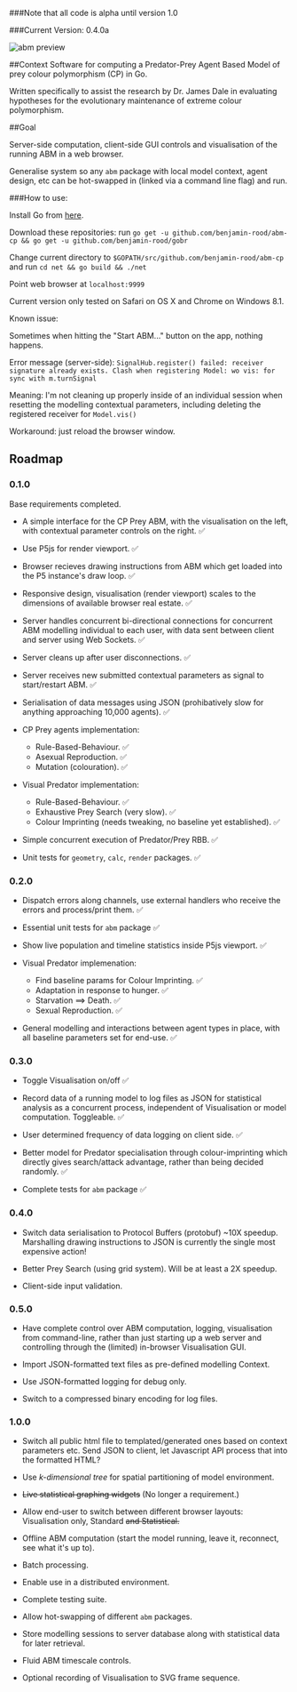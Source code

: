 ###Note that all code is alpha until version 1.0

###Current Version: 0.4.0a

![abm preview](https://giant.gfycat.com/NippyTidyCassowary.gif)

##Context
Software for computing a Predator-Prey Agent Based Model of prey colour polymorphism (CP) in Go. 

Written specifically to assist the research by Dr. James Dale in evaluating hypotheses for the evolutionary maintenance of extreme colour polymorphism.

##Goal

Server-side computation, client-side GUI controls and visualisation of the running ABM in a web browser.

Generalise system so any `abm` package with local model context, agent design, etc can be hot-swapped in (linked via a command line flag) and run.

###How to use:

Install Go from [here](https://golang.org/dl/).

Download these repositories:  run `go get -u github.com/benjamin-rood/abm-cp && go get -u github.com/benjamin-rood/gobr` 

Change current directory to `$GOPATH/src/github.com/benjamin-rood/abm-cp` and run `cd net && go build && ./net`

Point web browser at `localhost:9999`

Current version only tested on Safari on OS X and Chrome on Windows 8.1.

Known issue:

Sometimes when hitting the "Start ABM..." button on the app, nothing happens.

Error message (server-side): 
` SignalHub.register() failed: receiver signature already exists.
 Clash when registering Model: wo vis: for sync with m.turnSignal `

Meaning: I'm not cleaning up properly inside of an individual session when resetting the modelling contextual parameters, including deleting the registered receiver for `Model.vis()`

Workaround: just reload the browser window. 



## Roadmap

### 0.1.0
Base requirements completed.

* A simple interface for the CP Prey ABM, with the visualisation on the left, with contextual parameter controls on the right. :white_check_mark:

* Use P5js for render viewport. :white_check_mark:

* Browser recieves drawing instructions from ABM which get loaded into the P5 instance's draw loop. :white_check_mark:

* Responsive design, visualisation (render viewport) scales to the dimensions of available browser real estate. :white_check_mark:

* Server handles concurrent bi-directional connections for concurrent ABM modelling individual to each user, with data sent between client and server using Web Sockets. :white_check_mark:

* Server cleans up after user disconnections. :white_check_mark:

* Server receives new submitted contextual parameters as signal to start/restart ABM. :white_check_mark:

* Serialisation of data messages using JSON (prohibatively slow for anything approaching 10,000 agents).  :white_check_mark:

* CP Prey agents implementation:
	 * Rule-Based-Behaviour. :white_check_mark:
	 * Asexual Reproduction. :white_check_mark:
	 * Mutation (colouration). :white_check_mark:

* Visual Predator implementation:
	* Rule-Based-Behaviour. :white_check_mark:
	* Exhaustive Prey Search (very slow). :white_check_mark:
	* Colour Imprinting (needs tweaking, no baseline yet established). :white_check_mark:

* Simple concurrent execution of Predator/Prey RBB. :white_check_mark:

* Unit tests for `geometry`, `calc`, `render` packages. :white_check_mark:

### 0.2.0

* Dispatch errors along channels, use external handlers who receive the errors and process/print them. :white_check_mark:

* Essential unit tests for `abm` package :white_check_mark:

* Show live population and timeline statistics inside P5js viewport. :white_check_mark:
 
* Visual Predator implemenation:
	* Find baseline params for Colour Imprinting. :white_check_mark:
	* Adaptation in response to hunger. :white_check_mark:
	* Starvation ⟹ Death. :white_check_mark:
	* Sexual Reproduction. :white_check_mark:

* General modelling and interactions between agent types in place, with all baseline parameters set for end-use. :white_check_mark:

### 0.3.0

* Toggle Visualisation on/off :white_check_mark:

* Record data of a running model to log files as JSON for statistical analysis as a concurrent process, independent of Visualisation or model computation. Toggleable. :white_check_mark:

* User determined frequency of data logging on client side. :white_check_mark:

* Better model for Predator specialisation through colour-imprinting which directly gives search/attack advantage, rather than being decided randomly. :white_check_mark:

* Complete tests for `abm` package :white_check_mark:

### 0.4.0

* Switch data serialisation to Protocol Buffers (protobuf) ~10X speedup. Marshalling drawing instructions to JSON is currently the single most expensive action!

* Better Prey Search (using grid system). Will be at least a 2X speedup.

* Client-side input validation.

### 0.5.0

* Have complete control over ABM computation, logging, visualisation from command-line, rather than just starting up a web server and controlling through the (limited) in-browser Visualisation GUI.

* Import JSON-formatted text files as pre-defined modelling Context.

* Use JSON-formatted logging for debug only.

* Switch to a compressed binary encoding for log files. 


### 1.0.0

* Switch all public html file to templated/generated ones based on context parameters etc. Send JSON to client, let Javascript API process that into the formatted HTML?

* Use *k-dimensional tree* for spatial partitioning of model environment.

* <s>Live statistical graphing widgets</s>  (No longer a requirement.)

* Allow end-user to switch between different browser layouts: Visualisation only, Standard <s> and Statistical.</s>

*  Offline ABM computation (start the model running, leave it, reconnect, see what it's up to).

* Batch processing.

* Enable use in a distributed environment.

* Complete testing suite.

* Allow hot-swapping of different `abm` packages.

* Store modelling sessions to server database along with statistical data for later retrieval.

* Fluid ABM timescale controls.

* Optional recording of Visualisation to SVG frame sequence. 